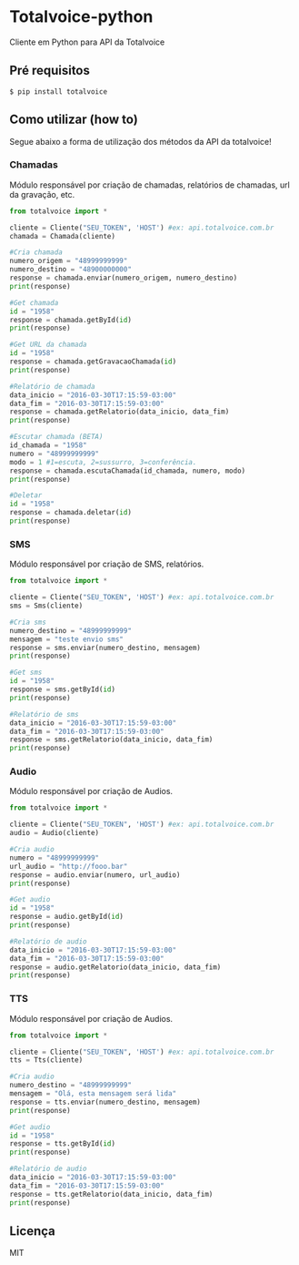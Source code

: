 # Totalvoice-python
Cliente em Python para API da Totalvoice

## Pré requisitos

```
$ pip install totalvoice
```

## Como utilizar (how to)

Segue abaixo a forma de utilização dos métodos da API da totalvoice!

### Chamadas
Módulo responsável por criação de chamadas, relatórios de chamadas, url da gravação, etc.


```python
from totalvoice import *

cliente = Cliente("SEU_TOKEN", 'HOST') #ex: api.totalvoice.com.br
chamada = Chamada(cliente)

#Cria chamada
numero_origem = "48999999999"
numero_destino = "48900000000"
response = chamada.enviar(numero_origem, numero_destino)
print(response)

#Get chamada
id = "1958"
response = chamada.getById(id)
print(response)

#Get URL da chamada
id = "1958"
response = chamada.getGravacaoChamada(id) 
print(response)

#Relatório de chamada
data_inicio = "2016-03-30T17:15:59-03:00"
data_fim = "2016-03-30T17:15:59-03:00"
response = chamada.getRelatorio(data_inicio, data_fim)
print(response)

#Escutar chamada (BETA)
id_chamada = "1958"
numero = "48999999999"
modo = 1 #1=escuta, 2=sussurro, 3=conferência.
response = chamada.escutaChamada(id_chamada, numero, modo)
print(response)

#Deletar
id = "1958"
response = chamada.deletar(id)
print(response)


```

### SMS
Módulo responsável por criação de SMS, relatórios.

```python
from totalvoice import *

cliente = Cliente("SEU_TOKEN", 'HOST') #ex: api.totalvoice.com.br
sms = Sms(cliente)

#Cria sms
numero_destino = "48999999999"
mensagem = "teste envio sms"
response = sms.enviar(numero_destino, mensagem)
print(response)

#Get sms
id = "1958"
response = sms.getById(id)
print(response)

#Relatório de sms
data_inicio = "2016-03-30T17:15:59-03:00"
data_fim = "2016-03-30T17:15:59-03:00"
response = sms.getRelatorio(data_inicio, data_fim)
print(response)

```

### Audio
Módulo responsável por criação de Audios.

```python
from totalvoice import *

cliente = Cliente("SEU_TOKEN", 'HOST') #ex: api.totalvoice.com.br
audio = Audio(cliente)

#Cria audio
numero = "48999999999"
url_audio = "http://fooo.bar"
response = audio.enviar(numero, url_audio)
print(response)

#Get audio
id = "1958"
response = audio.getById(id)
print(response)

#Relatório de audio
data_inicio = "2016-03-30T17:15:59-03:00"
data_fim = "2016-03-30T17:15:59-03:00"
response = audio.getRelatorio(data_inicio, data_fim)
print(response)

```

### TTS
Módulo responsável por criação de Audios.

```python
from totalvoice import *

cliente = Cliente("SEU_TOKEN", 'HOST') #ex: api.totalvoice.com.br
tts = Tts(cliente)

#Cria audio
numero_destino = "48999999999"
mensagem = "Olá, esta mensagem será lida"
response = tts.enviar(numero_destino, mensagem)
print(response)

#Get audio
id = "1958"
response = tts.getById(id)
print(response)

#Relatório de audio
data_inicio = "2016-03-30T17:15:59-03:00"
data_fim = "2016-03-30T17:15:59-03:00"
response = tts.getRelatorio(data_inicio, data_fim)
print(response)

```



## Licença

MIT
